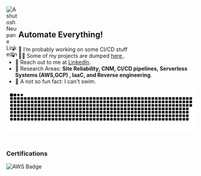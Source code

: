 
<a href="https://www.linkedin.com/in/ashutosh-neupane-7bab97161">
  <img align="left" alt="Ashutosh Neupane LinkedIn" width="32px" src="https://user-images.githubusercontent.com/38281651/213623258-4d63652f-788a-4053-96bb-568371fda63c.png" />
</a> 



</br>
</br>

<div>  
  <h2> Automate Everything! </h2>
  <ul>
<li>🔭 I’m probably working on some CI/CD stuff</li> 
    <li>👨‍💻 Some of my projects are dumped <a href="https://github.com/adhinneupane"> here </a>.</li>
    <li>📝 Reach out to me at <a href="https://www.linkedin.com/in/ashutosh-neupane-7bab97161">LinkedIn</a>.</li>
    <li>💬 Research Areas: <strong> Site Reliability, CNM, CI/CD pipelines, Serverless Systems (AWS,GCP) , IaaC, and Reverse engineering</strong>.</li>
    <li>🎉 A not so fun fact: I can't swim. </li>
  </ul>
</div>



<a href="https://github.com/adhinneupane"><img align="right" src="contributions.svg"></a>

</br></br></br></br></br></br></br></br>

<h3> Certifications </h3>
<a href="https://www.credly.com/earner/earned/badge/3cfb548e-654c-42d7-ae7c-3724e8037c4c">
  <img align="left" alt="AWS Badge" width="152px" src="https://user-images.githubusercontent.com/38281651/215237731-1b9b1d65-4696-4c7b-ab23-1225f8832c87.png" />
</a>

